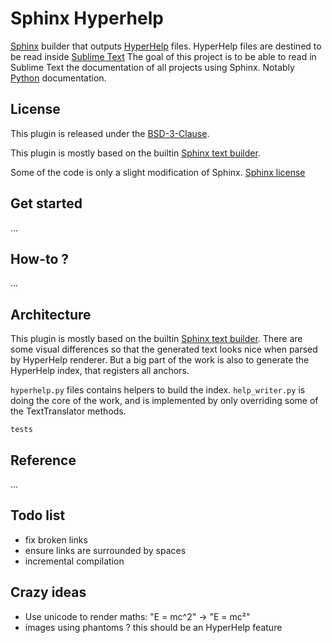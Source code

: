 # Sphinx Hyperhelp

[Sphinx](https://www.sphinx-doc.org/en/master/index.html) builder that outputs 
[HyperHelp](https://github.com/STealthy-and-haSTy/hyperhelpcore) files.
HyperHelp files are destined to be read inside [Sublime Text](https://www.sublimetext.com/)
The goal of this project is to be able to read in Sublime Text
the documentation of all projects using Sphinx.
Notably [Python](https://docs.python.org/3/) documentation.

## License

This plugin is released under the [BSD-3-Clause](https://opensource.org/licenses/BSD-3-Clause).

This plugin is mostly based on the builtin [Sphinx text builder](https://www.sphinx-doc.org/en/master/usage/builders/index.html?highlight=text%20builder#sphinx.builders.text.TextBuilder).

Some of the code is only a slight modification of Sphinx.
[Sphinx license](./LICENSE#17)


## Get started

...

## How-to ?

...

## Architecture

This plugin is mostly based on the builtin [Sphinx text builder](https://www.sphinx-doc.org/en/master/usage/builders/index.html?highlight=text%20builder#sphinx.builders.text.TextBuilder).
There are some visual differences so that the generated text looks
nice when parsed by HyperHelp renderer.
But a big part of the work is also to generate the HyperHelp index,
that registers all anchors.

`hyperhelp.py` files contains helpers to build the index.
`help_writer.py` is doing the core of the work,
and is implemented by only overriding
some of the TextTranslator methods.

`tests` 

## Reference

...

## Todo list

* fix broken links
* ensure links are surrounded by spaces
* incremental compilation 

<!-- TODOs from code: start -->

<!-- TODOs from code: end   -->

## Crazy ideas

* Use unicode to render maths: "E = mc^2" -> "E = mc²"
* images using phantoms ? this should be an HyperHelp feature
